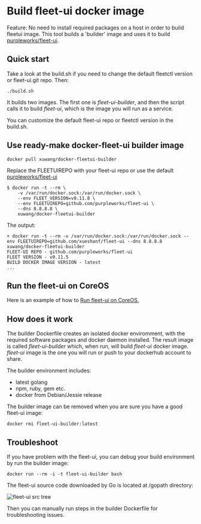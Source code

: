 # Build fleet-ui docker image

Feature: No need to install required packages on a host in order to build fleetui image. This tool builds a 'builder' image and uses it to build [purpleworks/fleet-ui](https://github.com/purpleworks/fleet-ui.git).
 
## Quick start

Take a look at the build.sh if you need to change the default fleetctl version or fleet-ui.git repo. Then:

	./build.sh
	
  It builds two images. The first one is _fleet-ui-builder_, and then the script calls it to build _fleet-ui_, which is the image you will run as a service.
  
  You can customize the default fleet-ui repo or fleetctl version in the build.sh.

## Use ready-make docker-fleet-ui builder image
```
docker pull xuwang/docker-fleetui-builder
```

Replace the FLEETUIREPO with your fleet-ui repo or use the default [purpleworks/fleet-ui](https://github.com/purpleworks/fleet-ui.git)
```
$ docker run -t --rm \
	-v /var/run/docker.sock:/var/run/docker.sock \
	--env FLEET_VERSION=v0.11.8 \
	--env FLEETUIREPO=github.com/purpleworks/fleet-ui \
	--dns 8.8.8.8 \
	xuwang/docker-fleetui-builder
```

The output:

```
+ docker run -t --rm -v /var/run/docker.sock:/var/run/docker.sock --env FLEETUIREPO=github.com/xueshanf/fleet-ui --dns 8.8.8.8 xuwang/docker-fleetui-builder
FLEET-UI REPO - github.com/purpleworks/fleet-ui
FLEET VERSION - v0.11.5
BUILD DOCKER IMAGE VERSION - latest
...
```


## Run the fleet-ui on CoreOS

Here is an example of how to [Run fleet-ui on CoreOS.](https://github.com/xuwang/coreos-docker-dev/blob/master/README-fleet-ui.md)

## How does it work

The builder Dockerfile creates an isolated docker enviromment, with the required software packages and docker daemon installed. The result 
image is called _fleet-ui-builder_ which, when run, will build _fleet-ui_ docker image. _fleet-ui_ image is the one you will run or push to your dockerhub account to share. 

The builder environment includes:

* latest golang
* npm, ruby, gem etc.
* docker from Debian/Jessie release

The builder image can be removed when you are sure you have a good fleet-ui image: 

	docker rmi fleet-ui-builder:latest

## Troubleshoot

If you have problem with the fleet-ui, you can debug your build environment by run the builder image:

	docker run --rm -i -t fleet-ui-builder bash

The fleet-ui source code downloaded by Go is located at /gopath directory:

![fleet-ui src tree](https://github.com/xuwang/docker-fleetui-builder/blob/master/images/fleet-ui-src.png "fleet-ui src tree")

Then you can manually run steps in the builder Dockerfile for troubleshooting issues.
